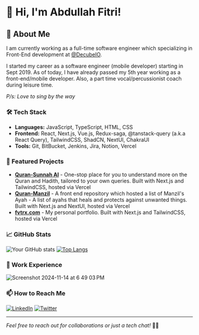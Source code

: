 # 👋 Hi, I'm Abdullah Fitri!

## 🚀 About Me
I am currently working as a full-time software engineer which specializing in Front-End development at [@DecubeIO](https://github.com/DecubeIO).

I started my career as a software engineer (mobile developer) starting in Sept 2019. As of today, I have already passed my 5th year working as a front-end/mobile developer. Also, a part time vocal/percussionist coach during leisure time.

_P/s: Love to sing by the way_

### 🛠️ Tech Stack
- **Languages:** JavaScript, TypeScript, HTML, CSS
- **Frontend:** React, Next.js, Vue.js, Redux-saga, @tanstack-query (a.k.a React Query), TailwindCSS, ShadCN, NextUI, ChakraUI
- **Tools:** Git, BitBucket, Jenkins, Jira, Notion, Vercel

### 🌟 Featured Projects
- **[Quran-Sunnah AI](https://www.quran-sunnah-ai.com/)** - One-stop place for you to understand more on the Quran and Hadith, tailored to your own queries. Built with Next.js and TailwindCSS, hosted via Vercel
- **[Quran-Manzil](https://www.quran-manzil.com/)** - A front end repository which hosted a list of Manzil's Ayah - A list of ayahs that heals and protects against unwanted things. Built with Next.js and NextUI, hosted via Vercel
- **[fvtrx.com](https://fvtrx.com)** - My personal portfolio. Built with Next.js and TailwindCSS, hosted via Vercel

### 📈 GitHub Stats
![Your GitHub stats](https://github-readme-stats.vercel.app/api?username=fvtrx&show_icons=true&theme=radical)  [![Top Langs](https://github-readme-stats.vercel.app/api/top-langs/?username=fvtrx&layout=compact&theme=vision-friendly-dark)](https://github.com/anuraghazra/github-readme-stats)

### 💼 Work Experience
![Screenshot 2024-11-14 at 6 49 03 PM](https://github.com/user-attachments/assets/dd0d889c-3e77-4cea-b84a-3d3e5420b79c)

### 📫 How to Reach Me
[![LinkedIn](https://img.shields.io/badge/LinkedIn-0077B5?style=for-the-badge&logo=linkedin&logoColor=white)](https://www.linkedin.com/in/abdullah-fitri-che-wan-a39323165/)
[![Twitter](https://img.shields.io/badge/Twitter-1DA1F2?style=for-the-badge&logo=twitter&logoColor=white)](https://x.com/fvtrx)


---
*Feel free to reach out for collaborations or just a tech chat!* 👨‍💻
